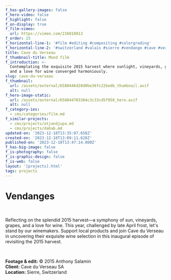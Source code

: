 ```yaml
---
f_has-gallery-images: false
f_hero-video: false
f_highlight: false
f_on-display: true
f_film-vimeo:
  url: https://vimeo.com/216018813
f_order: 15
f_horizontal-line-1: '#film #editing #compositing #colorgrading'
f_horizontal-line-2: '#switzerland #valais #sierre #vendange #cave #verseau #local'
title: Cave du Verseau
f_thumbnail-title: Mood film
f_introduction: >-
  Contemplating the exquisite 2015 harvest where sunlight, vineyards, grapes,
  and a love for wine converged harmoniously.
slug: cave-du-verseau
f_thumbnail:
  url: /assets/external/6580446d28d0be36fc22bedb_thumbnail.avif
  alt: null
f_hero-image-static:
  url: /assets/external/658044703384c3c33cd5f950_hero.avif
  alt: null
f_category-ies:
  - cms/categories/film.md
f_similar-projects:
  - cms/projects/otjandjupa.md
  - cms/projects/dahab.md
updated-on: '2023-12-18T13:35:07.658Z'
created-on: '2023-12-18T13:09:11.628Z'
published-on: '2023-12-18T13:47:14.000Z'
f_has-big-image: false
f_is-photography: false
f_is-graphic-design: false
f_is-web: false
layout: '[projects].html'
tags: projects
---
```


Vendanges
=========

‍

Reflecting on the splendid 2015 harvest—a symphony of sun, vineyards, grapes, and a love for wine. This year, challenged by late April frost, let's stand by our winemakers. Support local products and join Cave du Verseau in uncovering their exquisite wine selection in this inaugural episode of revisiting the 2015 harvest.

‍

‍**Footage & edit:** © 2015 Anthony Salamin  
**Client:** Cave du Verseau SA  
**Location:** Sierre, Switzerland
